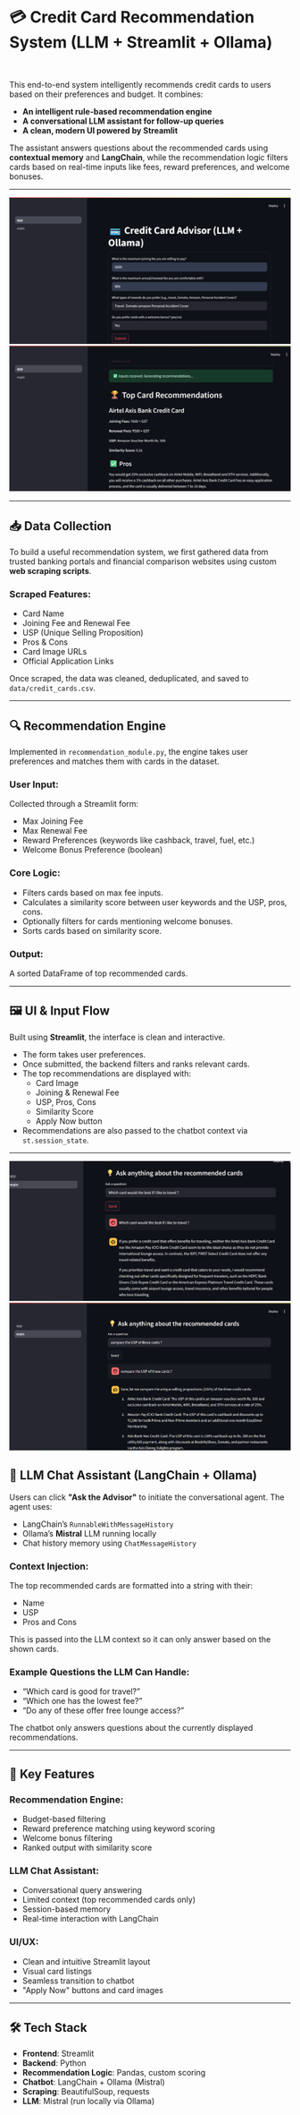 # **💳 Credit Card Recommendation System (LLM + Streamlit + Ollama)**

<p>&nbsp;</p>

This end-to-end system intelligently recommends credit cards to users based on their preferences and budget. It combines:

- **An intelligent rule-based recommendation engine**
- **A conversational LLM assistant for follow-up queries**
- **A clean, modern UI powered by Streamlit**

The assistant answers questions about the recommended cards using **contextual memory** and **LangChain**, while the recommendation logic filters cards based on real-time inputs like fees, reward preferences, and welcome bonuses.

---

![Alt Text](https://github.com/AdityaKalsi/Credit-Card-Recommendation-System/blob/10c0545b0ba6b792441a8738936fc94064b99e0b/Screenshot%202025-06-18%20144945.png)
![Alt Text](https://github.com/AdityaKalsi/Credit-Card-Recommendation-System/blob/ea952aab4df53941e7be05dc181d2f7fd47ffe7e/Screenshot%202025-06-18%20145528.png)

---

## **📥 Data Collection**

To build a useful recommendation system, we first gathered data from trusted banking portals and financial comparison websites using custom **web scraping scripts**.

### Scraped Features:
- Card Name
- Joining Fee and Renewal Fee
- USP (Unique Selling Proposition)
- Pros & Cons
- Card Image URLs
- Official Application Links

Once scraped, the data was cleaned, deduplicated, and saved to `data/credit_cards.csv`.

---

## **🔍 Recommendation Engine**

Implemented in `recommendation_module.py`, the engine takes user preferences and matches them with cards in the dataset.

### User Input:
Collected through a Streamlit form:
- Max Joining Fee
- Max Renewal Fee
- Reward Preferences (keywords like cashback, travel, fuel, etc.)
- Welcome Bonus Preference (boolean)

### Core Logic:
- Filters cards based on max fee inputs.
- Calculates a similarity score between user keywords and the USP, pros, cons.
- Optionally filters for cards mentioning welcome bonuses.
- Sorts cards based on similarity score.

### Output:
A sorted DataFrame of top recommended cards.

---

## **🖼️ UI & Input Flow**

Built using **Streamlit**, the interface is clean and interactive.

- The form takes user preferences.
- Once submitted, the backend filters and ranks relevant cards.
- The top recommendations are displayed with:
  - Card Image
  - Joining & Renewal Fee
  - USP, Pros, Cons
  - Similarity Score
  - Apply Now button
- Recommendations are also passed to the chatbot context via `st.session_state`.

---
![Alt text](https://github.com/AdityaKalsi/Credit-Card-Recommendation-System/blob/a8ede1e14003665a08317bb1982e77e0f4b6339b/Screenshot%202025-06-18%20145305.png)
![Alt text](https://github.com/AdityaKalsi/Credit-Card-Recommendation-System/blob/d26482eb33d54bb745733e2de25c3bb63415eaba/Screenshot%202025-06-18%20140908.png)

## **🧠 LLM Chat Assistant (LangChain + Ollama)**

Users can click **"Ask the Advisor"** to initiate the conversational agent. The agent uses:

- LangChain’s `RunnableWithMessageHistory`
- Ollama’s **Mistral** LLM running locally
- Chat history memory using `ChatMessageHistory`

### Context Injection:
The top recommended cards are formatted into a string with their:
- Name
- USP
- Pros and Cons

This is passed into the LLM context so it can only answer based on the shown cards.

### Example Questions the LLM Can Handle:
- “Which card is good for travel?”
- “Which one has the lowest fee?”
- “Do any of these offer free lounge access?”

The chatbot only answers questions about the currently displayed recommendations.

---

## **🎯 Key Features**

### Recommendation Engine:
- Budget-based filtering
- Reward preference matching using keyword scoring
- Welcome bonus filtering
- Ranked output with similarity score

### LLM Chat Assistant:
- Conversational query answering
- Limited context (top recommended cards only)
- Session-based memory
- Real-time interaction with LangChain

### UI/UX:
- Clean and intuitive Streamlit layout
- Visual card listings
- Seamless transition to chatbot
- "Apply Now" buttons and card images

---

## **🛠️ Tech Stack**

- **Frontend**: Streamlit
- **Backend**: Python
- **Recommendation Logic**: Pandas, custom scoring
- **Chatbot**: LangChain + Ollama (Mistral)
- **Scraping**: BeautifulSoup, requests
- **LLM**: Mistral (run locally via Ollama)


